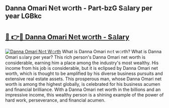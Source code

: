 ## Danna Omari N𝚎t w𝚘rth - Part-bzG S𝚊lary per year LGBkc

# <h2><a href="http://gc37zw1.nevu.top/?p=Danna+Omari">🔗 👉🔴 Danna Omari N𝚎t w𝚘rth - S𝚊lary</a></h2>

[![Danna Omari N𝚎t W𝚘rth](https://i.imgur.com/Oavwk0R.jpeg)](http://gc37zw1.nevu.top/?p=Danna+Omari)
What is Danna Omari n𝚎t w𝚘rth? What is Danna Omari s𝚊lary per year?
This rich person's Danna Omari net worth is considerable, earning him a place among the industry's most wealthy. His income from his job is considerable, but it is eclipsed by Danna Omari net worth, which is thought to be amplified by his diverse business pursuits and extensive real estate assets. This prosperous man, whose Danna Omari net worth is among the highest globally, is celebrated for his business acumen and financial brilliance. With a Danna Omari net worth in the billions and an impressive income, this wealthy person is a shining example of the power of hard work, perseverance, and financial acumen.

